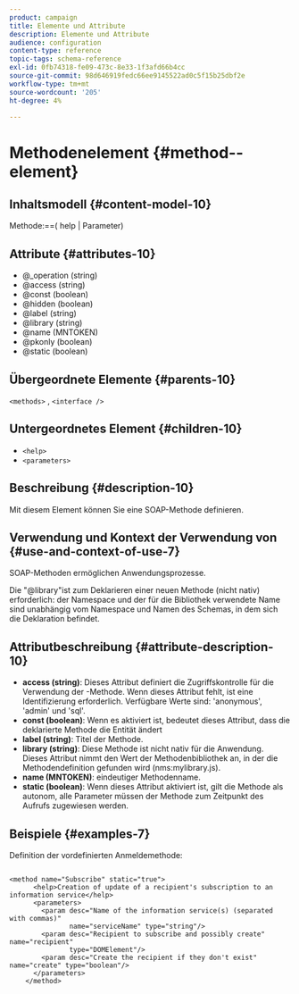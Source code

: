 ```yaml
---
product: campaign
title: Elemente und Attribute
description: Elemente und Attribute
audience: configuration
content-type: reference
topic-tags: schema-reference
exl-id: 0fb74318-fe09-473c-8e33-1f3afd66b4cc
source-git-commit: 98d646919fedc66ee9145522ad0c5f15b25dbf2e
workflow-type: tm+mt
source-wordcount: '205'
ht-degree: 4%

---
```


# Methodenelement {#method--element}

## Inhaltsmodell {#content-model-10}

Methode:==( help | Parameter)

## Attribute {#attributes-10}

* @_operation (string)
* @access (string)
* @const (boolean)
* @hidden (boolean)
* @label (string)
* @library (string)
* @name (MNTOKEN)
* @pkonly (boolean)
* @static (boolean)

## Übergeordnete Elemente {#parents-10}

`<methods>`  ,  `<interface />`

## Untergeordnetes Element {#children-10}

* `<help>`
* `<parameters>`

## Beschreibung {#description-10}

Mit diesem Element können Sie eine SOAP-Methode definieren.

## Verwendung und Kontext der Verwendung von {#use-and-context-of-use-7}

SOAP-Methoden ermöglichen Anwendungsprozesse.

Die &quot;@library&quot;ist zum Deklarieren einer neuen Methode (nicht nativ) erforderlich: der Namespace und der für die Bibliothek verwendete Name sind unabhängig vom Namespace und Namen des Schemas, in dem sich die Deklaration befindet.

## Attributbeschreibung {#attribute-description-10}

* **access (string)**: Dieses Attribut definiert die Zugriffskontrolle für die Verwendung der -Methode. Wenn dieses Attribut fehlt, ist eine Identifizierung erforderlich. Verfügbare Werte sind: &#39;anonymous&#39;, &#39;admin&#39; und &#39;sql&#39;.
* **const (boolean)**: Wenn es aktiviert ist, bedeutet dieses Attribut, dass die deklarierte Methode die Entität ändert
* **label (string)**: Titel der Methode.
* **library (string)**: Diese Methode ist nicht nativ für die Anwendung. Dieses Attribut nimmt den Wert der Methodenbibliothek an, in der die Methodendefinition gefunden wird (nms:mylibrary.js).
* **name (MNTOKEN)**: eindeutiger Methodenname.
* **static (boolean)**: Wenn dieses Attribut aktiviert ist, gilt die Methode als autonom, alle Parameter müssen der Methode zum Zeitpunkt des Aufrufs zugewiesen werden.

## Beispiele {#examples-7}

Definition der vordefinierten Anmeldemethode:

```
 
<method name="Subscribe" static="true">
      <help>Creation of update of a recipient's subscription to an information service</help>
      <parameters>
        <param desc="Name of the information service(s) (separated with commas)"
               name="serviceName" type="string"/>
        <param desc="Recipient to subscribe and possibly create" name="recipient"
               type="DOMElement"/>
        <param desc="Create the recipient if they don't exist" name="create" type="boolean"/>
      </parameters>     
    </method>
```

